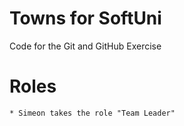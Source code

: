 # Towns for SoftUni

Code for the Git and GitHub Exercise

# Roles

    * Simeon takes the role "Team Leader"
